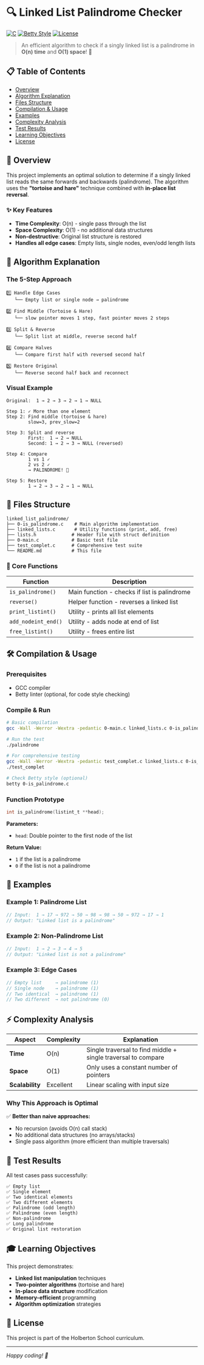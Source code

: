 # 🔍 Linked List Palindrome Checker

[![C](https://img.shields.io/badge/language-C-blue.svg)](https://en.wikipedia.org/wiki/C_(programming_language))
[![Betty Style](https://img.shields.io/badge/code%20style-Betty-brightgreen.svg)](https://github.com/holbertonschool/Betty)
[![License](https://img.shields.io/badge/license-MIT-green.svg)](LICENSE)

> An efficient algorithm to check if a singly linked list is a palindrome in **O(n) time** and **O(1) space**! 🚀

## 📋 Table of Contents
- [Overview](#overview)
- [Algorithm Explanation](#algorithm-explanation)
- [Files Structure](#files-structure)
- [Compilation & Usage](#compilation--usage)
- [Examples](#examples)
- [Complexity Analysis](#complexity-analysis)
- [Test Results](#test-results)
- [Learning Objectives](#learning-objectives)
- [License](#license)

<a id="overview"></a>
## 🎯 Overview

This project implements an optimal solution to determine if a singly linked list reads the same forwards and backwards (palindrome). The algorithm uses the **"tortoise and hare"** technique combined with **in-place list reversal**.

### ✨ Key Features
- **Time Complexity**: O(n) - single pass through the list
- **Space Complexity**: O(1) - no additional data structures
- **Non-destructive**: Original list structure is restored
- **Handles all edge cases**: Empty lists, single nodes, even/odd length lists

<a id="algorithm-explanation"></a>
## 🧠 Algorithm Explanation

### The 5-Step Approach

```
1️⃣ Handle Edge Cases
   └── Empty list or single node → palindrome

2️⃣ Find Middle (Tortoise & Hare)
   └── slow pointer moves 1 step, fast pointer moves 2 steps

3️⃣ Split & Reverse
   └── Split list at middle, reverse second half

4️⃣ Compare Halves
   └── Compare first half with reversed second half

5️⃣ Restore Original
   └── Reverse second half back and reconnect
```

### Visual Example

```
Original:  1 → 2 → 3 → 2 → 1 → NULL

Step 1: ✓ More than one element
Step 2: Find middle (tortoise & hare)
        slow=3, prev_slow=2

Step 3: Split and reverse
        First:  1 → 2 → NULL
        Second: 1 → 2 → 3 → NULL (reversed)

Step 4: Compare
        1 vs 1 ✓
        2 vs 2 ✓
        → PALINDROME! 🎉

Step 5: Restore
        1 → 2 → 3 → 2 → 1 → NULL
```

<a id="files-structure"></a>
## 📁 Files Structure

```
linked_list_palindrome/
├── 0-is_palindrome.c    # Main algorithm implementation
├── linked_lists.c       # Utility functions (print, add, free)
├── lists.h             # Header file with struct definition
├── 0-main.c            # Basic test file
├── test_complet.c      # Comprehensive test suite
└── README.md           # This file
```

### 🔧 Core Functions

| Function | Description |
|----------|-------------|
| `is_palindrome()` | Main function - checks if list is palindrome |
| `reverse()` | Helper function - reverses a linked list |
| `print_listint()` | Utility - prints all list elements |
| `add_nodeint_end()` | Utility - adds node at end of list |
| `free_listint()` | Utility - frees entire list |

<a id="compilation--usage"></a>
## 🛠️ Compilation & Usage

### Prerequisites
- GCC compiler
- Betty linter (optional, for code style checking)

### Compile & Run
```bash
# Basic compilation
gcc -Wall -Werror -Wextra -pedantic 0-main.c linked_lists.c 0-is_palindrome.c -o palindrome

# Run the test
./palindrome

# For comprehensive testing
gcc -Wall -Werror -Wextra -pedantic test_complet.c linked_lists.c 0-is_palindrome.c -o test_complet
./test_complet

# Check Betty style (optional)
betty 0-is_palindrome.c
```

### Function Prototype
```c
int is_palindrome(listint_t **head);
```

**Parameters:**
- `head`: Double pointer to the first node of the list

**Return Value:**
- `1` if the list is a palindrome
- `0` if the list is not a palindrome

<a id="examples"></a>
## 📝 Examples

### Example 1: Palindrome List
```c
// Input:  1 → 17 → 972 → 50 → 98 → 98 → 50 → 972 → 17 → 1
// Output: "Linked list is a palindrome"
```

### Example 2: Non-Palindrome List
```c
// Input:  1 → 2 → 3 → 4 → 5
// Output: "Linked list is not a palindrome"
```

### Example 3: Edge Cases
```c
// Empty list     → palindrome (1)
// Single node    → palindrome (1)
// Two identical  → palindrome (1)
// Two different  → not palindrome (0)
```

<a id="complexity-analysis"></a>
## ⚡ Complexity Analysis

| Aspect | Complexity | Explanation |
|--------|------------|-------------|
| **Time** | O(n) | Single traversal to find middle + single traversal to compare |
| **Space** | O(1) | Only uses a constant number of pointers |
| **Scalability** | Excellent | Linear scaling with input size |

### Why This Approach is Optimal

✅ **Better than naive approaches:**
- No recursion (avoids O(n) call stack)
- No additional data structures (no arrays/stacks)
- Single pass algorithm (more efficient than multiple traversals)

<a id="test-results"></a>
## 🧪 Test Results

All test cases pass successfully:

```
✅ Empty list
✅ Single element
✅ Two identical elements  
✅ Two different elements
✅ Palindrome (odd length)
✅ Palindrome (even length) 
✅ Non-palindrome
✅ Long palindrome
✅ Original list restoration
```

<a id="learning-objectives"></a>
## 🎓 Learning Objectives

This project demonstrates:
- **Linked list manipulation** techniques
- **Two-pointer algorithms** (tortoise and hare)
- **In-place data structure** modification
- **Memory-efficient** programming
- **Algorithm optimization** strategies


<a id="license"></a>
## 📄 License

This project is part of the Holberton School curriculum.

---

*Happy coding! 🚀*